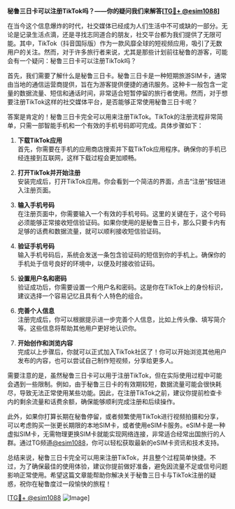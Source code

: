 **秘鲁三日卡可以注册TikTok吗？——你的疑问我们来解答[[TG💪+ @esim1088](https://t.me/s/esim1088)]**

在当今这个信息爆炸的时代，社交媒体已经成为人们生活中不可或缺的一部分。无论是记录生活点滴，还是寻找志同道合的朋友，社交平台都为我们提供了无限可能。其中，TikTok（抖音国际版）作为一款风靡全球的短视频应用，吸引了无数用户的关注。然而，对于许多旅行者来说，尤其是那些计划前往秘鲁的游客，可能会有一个疑问：秘鲁三日卡可以注册TikTok吗？

首先，我们需要了解什么是秘鲁三日卡。秘鲁三日卡是一种短期旅游SIM卡，通常由当地的通信运营商提供，旨在为游客提供便捷的通讯服务。这种卡一般包含一定量的数据流量、短信和通话时间，非常适合短暂停留的旅行者使用。然而，对于想要注册TikTok这样的社交媒体平台，是否能够正常使用秘鲁三日卡呢？

答案是肯定的！秘鲁三日卡完全可以用来注册TikTok。TikTok的注册流程非常简单，只需一部智能手机和一个有效的手机号码即可完成。具体步骤如下：

1. **下载TikTok应用**  
   首先，你需要在手机的应用商店搜索并下载TikTok应用程序。确保你的手机已经连接到互联网，这样下载过程会更加顺畅。

2. **打开TikTok并开始注册**  
   安装完成后，打开TikTok应用。你会看到一个简洁的界面，点击“注册”按钮进入注册页面。

3. **输入手机号码**  
   在注册页面中，你需要输入一个有效的手机号码。这里的关键在于，这个号码必须能够正常接收短信验证码。如果你使用的是秘鲁三日卡，那么只要卡内有足够的话费和数据流量，就可以顺利接收短信验证码。

4. **验证手机号码**  
   输入手机号码后，系统会发送一条包含验证码的短信到你的手机上。确保你的手机处于信号良好的环境中，以便及时接收验证码。

5. **设置用户名和密码**  
   验证成功后，你需要设置一个用户名和密码。这是你在TikTok上的身份标识，建议选择一个容易记忆且具有个人特色的组合。

6. **完善个人信息**  
   注册完成后，你可以根据提示进一步完善个人信息，比如上传头像、填写简介等。这些信息将帮助其他用户更好地认识你。

7. **开始创作和浏览内容**  
   完成以上步骤后，你就可以正式加入TikTok社区了！你可以开始浏览其他用户发布的内容，也可以尝试自己制作短视频，分享给更多人。

需要注意的是，虽然秘鲁三日卡可以用于注册TikTok，但在实际使用过程中可能会遇到一些限制。例如，由于秘鲁三日卡的有效期较短，数据流量可能会很快耗尽，导致无法正常使用某些功能。因此，在注册TikTok之前，建议你提前检查卡内的剩余流量和话费余额，确保能够顺利完成注册和后续操作。

此外，如果你打算长期在秘鲁停留，或者频繁使用TikTok进行视频拍摄和分享，可以考虑购买一张更长期限的本地SIM卡，或者使用eSIM卡服务。eSIM卡是一种虚拟SIM卡，无需物理更换SIM卡就能实现网络连接，非常适合经常出国旅行的人群。通过TG频道[@esim1088](https://t.me/s/esim1088)，你可以轻松获取最新的eSIM卡资讯和技术支持。

总结来说，秘鲁三日卡完全可以用来注册TikTok，并且整个过程简单快捷。不过，为了确保最佳的使用体验，建议你提前做好准备，避免因流量不足或信号问题影响正常使用。希望这篇文章能帮助你解决关于秘鲁三日卡与TikTok注册的疑惑，祝你在秘鲁度过一段愉快的旅程！

[[TG💪+ @esim1088](https://t.me/s/esim1088) ![Image](https://i.postimg.cc/4NQfJmqS/Snipaste-2025-05-13-00-14-12.png)]